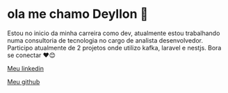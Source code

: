<div>
    <h1>ola me chamo Deyllon 👋 </h1>
    <p> 
        Estou no inicio da minha carreira como dev, atualmente estou trabalhando numa consultoria de tecnologia no cargo de analista desenvolvedor. Participo atualmente de 2 projetos onde utilizo kafka, laravel e nestjs. Bora se conectar  ❤️😊
    </p>
</div>
<div>
    <a href='https://www.linkedin.com/in/deyllon-ramos-558b62225/' >
        Meu linkedin
    </a>
    <p></p>
    <a href='https://github.com/Deyllon?tab=repositories' >
        Meu github
    </a>
</div>